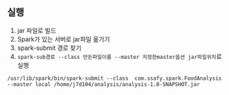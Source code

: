﻿## 실행
1. jar 파일로 빌드
2. Spark가 있는 서버로 jar파일 옮기기
3. spark-submit 경로 찾기
4. `spark-sub경로 --class 만든파일이름 --master 지정한master옵션 jar파일위치`로 실행
```
/usr/lib/spark/bin/spark-submit --class  com.ssafy.spark.FoodAnalysis  --master local /home/j7d104/analysis/analysis-1.0-SNAPSHOT.jar
```

